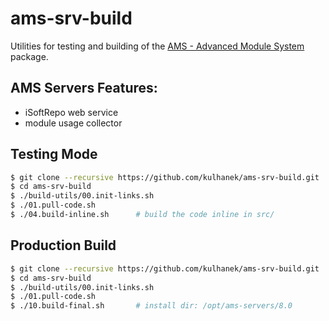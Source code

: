 # ams-srv-build
Utilities for testing and building of the [AMS - Advanced Module System](https://github.com/kulhanek/ams) package.

## AMS Servers Features:
* iSoftRepo web service
* module usage collector

## Testing Mode
```bash
$ git clone --recursive https://github.com/kulhanek/ams-srv-build.git
$ cd ams-srv-build
$ ./build-utils/00.init-links.sh
$ ./01.pull-code.sh
$ ./04.build-inline.sh      # build the code inline in src/
```

## Production Build
```bash
$ git clone --recursive https://github.com/kulhanek/ams-srv-build.git
$ cd ams-srv-build
$ ./build-utils/00.init-links.sh
$ ./01.pull-code.sh
$ ./10.build-final.sh       # install dir: /opt/ams-servers/8.0
```




